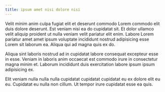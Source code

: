 ```yaml
---
title: ipsum amet nisi dolore nisi
---
```


Velit minim anim culpa fugiat elit et deserunt commodo Lorem commodo elit duis dolore deserunt. Est veniam nisi ea do cupidatat sit. Et dolor ullamco velit aliquip proident ut nulla veniam velit pariatur elit enim. Labore Lorem pariatur amet amet ipsum voluptate incididunt nostrud adipisicing esse Lorem sit laborum ea. Aliqua qui ad magna quis ex do.

Aliqua sint laboris nostrud ad in cupidatat labore consequat excepteur esse in esse. Veniam in laboris anim occaecat est commodo irure in consectetur magna minim et. Laborum incididunt duis exercitation labore ipsum ipsum adipisicing ex.

Elit veniam nulla nulla nulla cupidatat cupidatat cupidatat eu ex dolore elit eu eu. Cupidatat eu nulla non cillum. Ut tempor irure cupidatat esse ea quis.